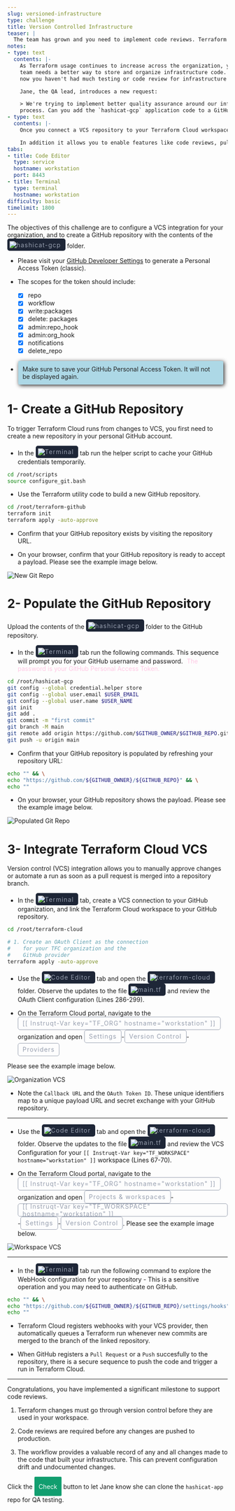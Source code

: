 ```yaml
---
slug: versioned-infrastructure
type: challenge
title: Version Controlled Infrastructure
teaser: |
  The team has grown and you need to implement code reviews. Terraform Cloud can connect to popular Version Control Systems to enable collaboration and testing.
notes:
- type: text
  contents: |-
    As Terraform usage continues to increase across the organization, your
    team needs a better way to store and organize infrastructure code. Until
    now you haven't had much testing or code review for infrastructure changes.

    Jane, the QA lead, introduces a new request:

    > We're trying to implement better quality assurance around our infrastructure deployment
    process. Can you add the `hashicat-gcp` application code to a GitHub repository so we can implement code reviews?
- type: text
  contents: |-
    Once you connect a VCS repository to your Terraform Cloud workspace, **all** changes to the code must be stored in the VCS before Terraform will execute them. This ensures that you have no unauthorized changes to your infrastructure as code.

    In addition it allows you to enable features like code reviews, pull requests, and automated testing of your code.
tabs:
- title: Code Editor
  type: service
  hostname: workstation
  port: 8443
- title: Terminal
  type: terminal
  hostname: workstation
difficulty: basic
timelimit: 1800
---
```

<style>
  v {
    display: inline-flex;
    color: white;
    background-color: rgb(17, 158, 111);
    align-items: center;
    justify-content: center;
    font-size: 14px;
    padding: 10px;
    border-radius: 2px;
    height: 24px;
  }

  r {
    display: inline-flex;
    color: white;
    background-color: #c73445;
    align-items: center;
    justify-content: center;
    font-size: 14px;
    padding: 10px;
    border-radius: 2px;
    height: 24px;
  }

  m {
    display: inline-flex;
    color: white;
    background-color: #584ED5;
    align-items: center;
    justify-content: center;
    font-size: 14px;
    padding: 10px;
    border-radius: 2px;
    height: 24px;
  }

  x {
    display: inline-flex;
    border-radius: 5px;
    border: 1px solid rgba(151,159,175,1);
    /* background-color: rgba(151,159,175,1); */
    /* background-color: rgba(30,38,55,1); */
    color: rgba(151,159,175,1);
    padding: 2px 10px 2px 10px;
    font-size: 14px;
    letter-spacing: 1.2px;
    align-items: center;
    justify-content: center;
    height: 24px;
  }

  t {
    display: inline-flex;
    border-radius: 5px;
    background-color: rgba(30,38,55,1);
    color: rgba(151,159,175,1);
    padding: 2px 10px 2px 5px;
    font-size: 14px;
    letter-spacing: 1.2px;
    align-items: center;
    justify-content: center;
    height: 24px;
  }

  t > a img {
    display: inline-block;
  }

lb {
  display: flex;
  color: #222;
  background-color: lightblue;
  padding: 10px;
  margin: 10px 10px 10px 1px;
  border-radius: 3px;
  box-shadow: 2px 2px 10px;
}

o {
  color: #ffcce6;
  padding: 0 5px;
  text-decoration: none;
  animation: blinker 2s linear infinite;
}

@keyframes blinker {
  50% {
    opacity: 0.6;
  }
  90% {
    color: #ff69b4;
    opacity: 1;
  }
}

</style>

The objectives of this challenge are to configure a VCS integration for your organization, and to create a GitHub repository with the contents of the <t><img src="../assets/folder.png"/>hashicat-gcp</t> folder.

- Please visit your [GitHub Developer Settings](https://github.com/settings/tokens) to generate a Personal Access Token (classic).

- The scopes for the token should include:
    - [x] repo
    - [x] workflow
    - [x] write:packages
    - [x] delete: packages
    - [x] admin:repo_hook
    - [x] admin:org_hook
    - [x] notifications
    - [x] delete_repo

- <lb>Make sure to save your GitHub Personal Access Token. It will not be displayed again.</lb>

1- Create a GitHub Repository
===
To trigger Terraform Cloud runs from changes to VCS, you first need to create a new repository in your personal GitHub account.

- In the <t><img src="../assets/shell.png"/>Terminal</t> tab run the helper script to cache your GitHub credentials temporarily.

```bash
cd /root/scripts
source configure_git.bash


```

- Use the Terraform utility code to build a new GitHub repository.

```bash
cd /root/terraform-github
terraform init
terraform apply -auto-approve


```

- Confirm that your GitHub repository exists by visiting the repository URL.

- On your browser, confirm that your GitHub repository is ready to accept a payload. Please see the example image below.

![New Git Repo](../assets/git_repo_new.png)

2- Populate the GitHub Repository
===
Upload the contents of the <t><img src="../assets/folder.png"/>hashicat-gcp</t> folder to the GitHub repository.

- In the <t><img src="../assets/shell.png"/>Terminal</t> tab run the following commands. This sequence will prompt you for your GitHub username and password. <o>The password is your GitHub Personal Access Token.</o>

```bash
cd /root/hashicat-gcp
git config --global credential.helper store
git config --global user.email $USER_EMAIL
git config --global user.name $USER_NAME
git init
git add .
git commit -m "first commit"
git branch -M main
git remote add origin https://github.com/$GITHUB_OWNER/$GITHUB_REPO.git
git push -u origin main


```

- Confirm that your GitHub repository is populated by refreshing your repository URL:

```bash
echo "" && \
echo "https://github.com/${GITHUB_OWNER}/${GITHUB_REPO}" && \
echo ""


```

- On your browser, your GitHub repository shows the payload. Please see the example image below.

![Populated Git Repo](../assets/git_repo_populated.png)

3- Integrate Terraform Cloud VCS
===
Version control (VCS) integration allows you to manually approve changes or automate a run as soon as a pull request is merged into a repository branch.

- In the <t><img src="../assets/shell.png"/>Terminal</t> tab, create a VCS connection to your GitHub organization, and link the Terraform Cloud workspace to your GitHub repository.

```bash
cd /root/terraform-cloud

# 1. Create an OAuth Client as the connection
#    for your TFC organization and the
#    GitHub provider
terraform apply -auto-approve


```

- Use the <t><img src="../assets/web.png"/>Code Editor</t> tab and open the <t><img src="../assets/folder.png"/>terraform-cloud</t> folder. Observe the updates to the file <t><img src="../assets/tf-icon.png"/>main.tf</t> and review the OAuth Client configuration (Lines 286-299).

- On the Terraform Cloud portal, navigate to the <x>[[ Instruqt-Var key="TF_ORG" hostname="workstation" ]]</x> organization and open <x>Settings</x>-<x>Version Control</x>-<x>Providers</x>

Please see the example image below.

![Organization VCS](../assets/org_vcs.png)

- Note the `Callback URL` and the `OAuth Token ID`. These unique identifiers map to a unique payload URL and secret exchange with your GitHub repository.

---

- Use the <t><img src="../assets/web.png"/>Code Editor</t> tab and open the <t><img src="../assets/folder.png"/>terraform-cloud</t> folder. Observe the updates to the file <t><img src="../assets/tf-icon.png"/>main.tf</t> and review the VCS Configuration for your `[[ Instruqt-Var key="TF_WORKSPACE" hostname="workstation" ]]` workspace (Lines 67-70).

- On the Terraform Cloud portal, navigate to the <x>[[ Instruqt-Var key="TF_ORG" hostname="workstation" ]]</x> organization and open <x>Projects & workspaces</x>-<x>[[ Instruqt-Var key="TF_WORKSPACE" hostname="workstation" ]]</x>-<x>Settings</x>-<x>Version Control</x>. Please see the example image below.

![Workspace VCS](../assets/workspace_vcs.png)

---

- In the <t><img src="../assets/shell.png"/>Terminal</t> tab run the following command to explore the WebHook configuration for your repository - This is a sensitive operation and you may need to authenticate on GitHub.

```bash
echo "" && \
echo "https://github.com/${GITHUB_OWNER}/${GITHUB_REPO}/settings/hooks" && \
echo ""


```

- Terraform Cloud registers webhooks with your VCS provider, then automatically queues a Terraform run whenever new commits are merged to the branch of the linked repository.

- When GitHub registers a `Pull Request` or a `Push` succesfully to the repository, there is a secure sequence to push the code and trigger a run in Terraform Cloud.

---
Congratulations, you have implemented a significant milestone to support code reviews.

1. Terraform changes must go through version control before they are used in your workspace.

2. Code reviews are required before any changes are pushed to production.

3. The workflow provides a valuable record of any and all changes made to the code that built your infrastructure. This can prevent configuration drift and undocumented changes.

Click the <v>Check</v> button to let Jane know she can clone the `hashicat-app` repo for QA testing.